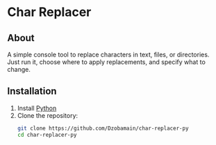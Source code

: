 # Char Replacer

## About
A simple console tool to replace characters in text, files, or directories.  
Just run it, choose where to apply replacements, and specify what to change.

## Installation
1. Install [Python](https://www.python.org/downloads/)  
2. Clone the repository:
   ```bash
   git clone https://github.com/Dzobamain/char-replacer-py
   cd char-replacer-py

